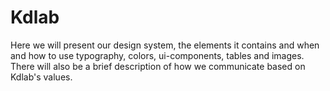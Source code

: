 # Kdlab

Here we will present our design system, the elements it contains and when and how to use typography, colors, ui-components, tables and images. There will also be a brief description of how we communicate based on Kdlab's values.


